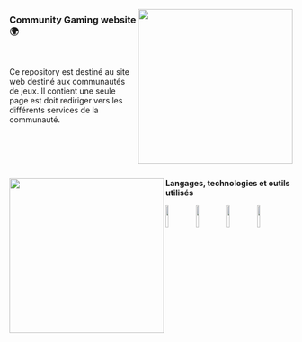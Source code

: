 <a href="https://kevin-combar.fr/"><img src="https://github.com/kevincombar/kevincombar/blob/main/img/hand_v.png" align="right" height="275" /></a>

### Community Gaming website 🌍

<br/>

Ce repository est destiné au site web destiné aux communautés de jeux. Il contient une seule page est doit rediriger vers les différents services de la communauté.

<br/><br/><br/><br/>

<a href="https://kevin-combar.fr/"><img src="https://github.com/kevincombar/kevincombar/blob/main/img/macbook.png" align="left" height="275" /></a>

**Langages, technologies et outils utilisés**  

<code><img width="10%" src="https://www.vectorlogo.zone/logos/w3_html5/w3_html5-ar21.svg"></code>
<code><img width="10%" src="https://www.vectorlogo.zone/logos/w3_css/w3_css-ar21.svg"></code>
<code><img width="10%" src="https://www.vectorlogo.zone/logos/tailwindcss/tailwindcss-ar21.svg"></code>
<code><img width="10%" src="https://www.vectorlogo.zone/logos/visualstudio_code/visualstudio_code-ar21.svg"></code>

